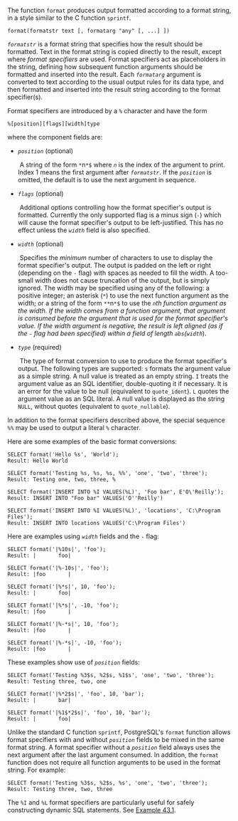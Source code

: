 The function `format` produces output formatted according to a format string, in a style similar to the C function `sprintf`.

```
format(formatstr text [, formatarg "any" [, ...] ])
```

*`formatstr`* is a format  string that specifies how the result should be formatted. Text in the  format string is copied directly to the result, except where *format specifiers* are used. Format specifiers act as placeholders in the string, defining how subsequent function arguments should be formatted and inserted into the result. Each *`formatarg`*  argument is converted to text according to the usual output rules for  its data type, and then formatted and inserted into the result string  according to the format specifier(s).

Format specifiers are introduced by a `%` character and have the form

```
%[position][flags][width]type
```

where the component fields are:

- *`position`* (optional)

  ​          A string of the form `*`n`*$` where *`n`* is the index of the argument to print. Index 1 means the first argument after *`formatstr`*. If the *`position`* is omitted, the default is to use the next argument in sequence.        

- *`flags`* (optional)

  ​          Additional options controlling how the format specifier's  output is formatted. Currently the only supported flag is a minus sign (`-`) which will cause the format specifier's output to be left-justified. This has no effect unless the *`width`* field is also specified.        

- *`width`* (optional)

  ​          Specifies the *minimum* number of characters to use to display the format specifier's output.  The output is padded on the left or right (depending on the `-` flag) with spaces as needed to fill the width. A too-small width does  not cause truncation of the output, but is simply ignored. The width may be specified using any of the following: a positive integer; an  asterisk (`*`) to use the next function argument as the width; or a string of the form `**`n`*$` to use the *`n`*th function argument as the width.          If the width comes from a function argument, that argument  is consumed before the argument that is used for the format specifier's  value. If the width argument is negative, the result is left aligned (as if the `-` flag had been specified) within a field of length `abs`(*`width`*).        

- *`type`* (required)

  ​          The type of format conversion to use to produce the format specifier's output. The following types are supported:                                                    `s` formats the argument value as a simple string. A null value is treated as an empty string.                                            `I` treats the argument  value as an SQL identifier, double-quoting it if necessary. It is an  error for the value to be null (equivalent to `quote_ident`).                                            `L` quotes the argument value as an SQL literal. A null value is displayed as the string `NULL`, without quotes (equivalent to `quote_nullable`).                                            

In addition to the format specifiers described above, the special sequence `%%` may be used to output a literal `%` character.

Here are some examples of the basic format conversions:

```
SELECT format('Hello %s', 'World');
Result: Hello World

SELECT format('Testing %s, %s, %s, %%', 'one', 'two', 'three');
Result: Testing one, two, three, %

SELECT format('INSERT INTO %I VALUES(%L)', 'Foo bar', E'O\'Reilly');
Result: INSERT INTO "Foo bar" VALUES('O''Reilly')

SELECT format('INSERT INTO %I VALUES(%L)', 'locations', 'C:\Program Files');
Result: INSERT INTO locations VALUES('C:\Program Files')
```

Here are examples using *`width`* fields and the `-` flag:

```
SELECT format('|%10s|', 'foo');
Result: |       foo|

SELECT format('|%-10s|', 'foo');
Result: |foo       |

SELECT format('|%*s|', 10, 'foo');
Result: |       foo|

SELECT format('|%*s|', -10, 'foo');
Result: |foo       |

SELECT format('|%-*s|', 10, 'foo');
Result: |foo       |

SELECT format('|%-*s|', -10, 'foo');
Result: |foo       |
```

These examples show use of *`position`* fields:

```
SELECT format('Testing %3$s, %2$s, %1$s', 'one', 'two', 'three');
Result: Testing three, two, one

SELECT format('|%*2$s|', 'foo', 10, 'bar');
Result: |       bar|

SELECT format('|%1$*2$s|', 'foo', 10, 'bar');
Result: |       foo|
```

Unlike the standard C function `sprintf`, PostgreSQL's `format` function allows format specifiers with and without *`position`* fields to be mixed in the same format string. A format specifier without a *`position`* field always uses the next argument after the last argument consumed. In addition, the `format` function does not require all function arguments to be used in the format string. For example:

```
SELECT format('Testing %3$s, %2$s, %s', 'one', 'two', 'three');
Result: Testing three, two, three
```

The `%I` and `%L` format specifiers are particularly useful for safely constructing dynamic SQL statements. See [Example 43.1](https://www.postgresql.org/docs/current/plpgsql-statements.html#PLPGSQL-QUOTE-LITERAL-EXAMPLE).